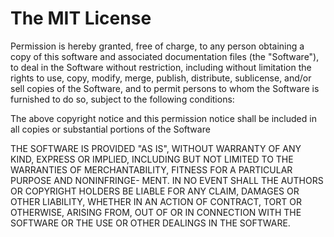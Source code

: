# The MIT License

 Permission is hereby granted, free of charge, to any person
 obtaining a copy of this software and associated documentation
 files (the "Software"), to deal in the Software without restriction,
 including without limitation the rights to use, copy, modify, merge,
 publish, distribute, sublicense, and/or sell copies of the Software,
 and to permit persons to whom the Software is furnished to do so,
 subject to the following conditions:

 The above copyright notice and this permission notice shall be
 included in all copies or substantial portions of the Software

 THE SOFTWARE IS PROVIDED "AS IS", WITHOUT WARRANTY OF ANY KIND,
 EXPRESS OR IMPLIED, INCLUDING BUT NOT LIMITED TO THE WARRANTIES OF
 MERCHANTABILITY, FITNESS FOR A PARTICULAR PURPOSE AND NONINFRINGE-
 MENT. IN NO EVENT SHALL THE AUTHORS OR COPYRIGHT HOLDERS BE LIABLE
 FOR ANY CLAIM, DAMAGES OR OTHER LIABILITY, WHETHER IN AN ACTION OF
 CONTRACT, TORT OR OTHERWISE, ARISING FROM, OUT OF OR IN CONNECTION
 WITH THE SOFTWARE OR THE USE OR OTHER DEALINGS IN THE SOFTWARE.
